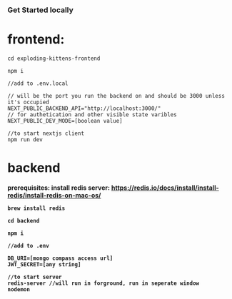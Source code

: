 ### Get Started locally

# frontend:
```
cd exploding-kittens-frontend

npm i

//add to .env.local

// will be the port you run the backend on and should be 3000 unless it's occupied
NEXT_PUBLIC_BACKEND_API="http://localhost:3000/"
// for authetication and other visible state varibles
NEXT_PUBLIC_DEV_MODE=[boolean value]

//to start nextjs client
npm run dev
```

# backend

<b>prerequisites:<b>
install redis server:
https://redis.io/docs/install/install-redis/install-redis-on-mac-os/

`brew install redis`

```
cd backend

npm i

//add to .env

DB_URI=[mongo compass access url]
JWT_SECRET=[any string]

//to start server
redis-server //will run in forground, run in seperate window
nodemon
```
